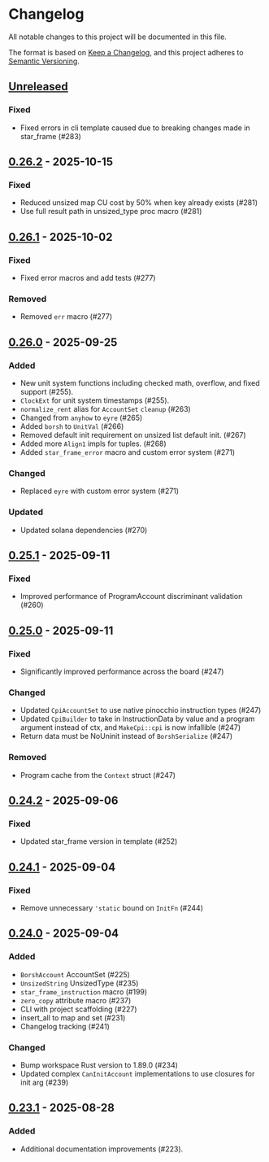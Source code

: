 # Changelog

All notable changes to this project will be documented in this file.

The format is based on [Keep a Changelog](https://keepachangelog.com/en/1.1.0/),
and this project adheres to [Semantic Versioning](https://semver.org/spec/v2.0.0.html).

## [Unreleased]

### Fixed 

- Fixed errors in cli template caused due to breaking changes made in star_frame (#283)

## [0.26.2] - 2025-10-15

### Fixed

- Reduced unsized map CU cost by 50% when key already exists (#281)
- Use full result path in unsized_type proc macro (#281)

## [0.26.1] - 2025-10-02

### Fixed

- Fixed error macros and add tests (#277)

### Removed

- Removed `err` macro (#277)

## [0.26.0] - 2025-09-25

### Added

- New unit system functions including checked math, overflow, and fixed support (#255).
- `ClockExt` for unit system timestamps (#255).
- `normalize_rent` alias for `AccountSet` `cleanup` (#263)
- Changed from `anyhow` to `eyre` (#265)
- Added `borsh` to `UnitVal` (#266)
- Removed default init requirement on unsized list default init. (#267)
- Added more `Align1` impls for tuples. (#268)
- Added `star_frame_error` macro and custom error system (#271)

### Changed

- Replaced `eyre` with custom error system (#271)

### Updated

- Updated solana dependencies (#270)

## [0.25.1] - 2025-09-11

### Fixed

- Improved performance of ProgramAccount discriminant validation (#260)

## [0.25.0] - 2025-09-11

### Fixed

- Significantly improved performance across the board (#247)

### Changed

- Updated `CpiAccountSet` to use native pinocchio instruction types (#247)
- Updated `CpiBuilder` to take in InstructionData by value and a program argument instead of ctx,
  and `MakeCpi::cpi` is now infallible (#247)
- Return data must be NoUninit instead of `BorshSerialize` (#247)

### Removed

- Program cache from the `Context` struct (#247)

## [0.24.2] - 2025-09-06

### Fixed

- Updated star_frame version in template (#252)

## [0.24.1] - 2025-09-04

### Fixed

- Remove unnecessary `'static` bound on `InitFn` (#244)

## [0.24.0] - 2025-09-04

### Added

- `BorshAccount` AccountSet (#225)
- `UnsizedString` UnsizedType (#235)
- `star_frame_instruction` macro (#199)
- `zero_copy` attribute macro (#237)
- CLI with project scaffolding (#227)
- insert_all to map and set (#231)
- Changelog tracking (#241)

### Changed

- Bump workspace Rust version to 1.89.0 (#234)
- Updated complex `CanInitAccount` implementations to use closures for init arg (#239)

## [0.23.1] - 2025-08-28

### Added

- Additional documentation improvements (#223).

[unreleased]: https://github.com/staratlasmeta/star_frame/compare/v0.26.2...HEAD
[0.26.2]: https://github.com/staratlasmeta/star_frame/compare/v0.26.1...v0.26.2
[0.26.1]: https://github.com/staratlasmeta/star_frame/compare/v0.26.0...v0.26.1
[0.26.0]: https://github.com/staratlasmeta/star_frame/compare/v0.25.1...v0.26.0
[0.25.1]: https://github.com/staratlasmeta/star_frame/compare/v0.25.0...v0.25.1
[0.25.0]: https://github.com/staratlasmeta/star_frame/compare/v0.24.2...v0.25.0
[0.24.2]: https://github.com/staratlasmeta/star_frame/compare/v0.24.1...v0.24.2
[0.24.1]: https://github.com/staratlasmeta/star_frame/compare/v0.24.0...v0.24.1
[0.24.0]: https://github.com/staratlasmeta/star_frame/compare/v0.23.1...v0.24.0
[0.23.1]: https://github.com/staratlasmeta/star_frame/compare/v0.23.0...v0.23.1
